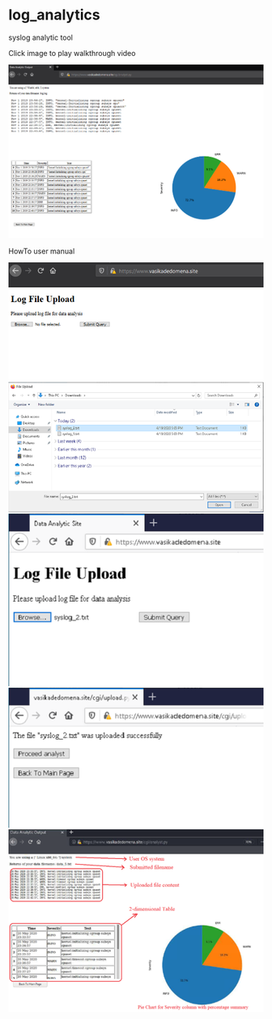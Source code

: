 # log_analytics
syslog analytic tool

Click image to play walkthrough video

[![Watch the video](https://github.com/scheehan/log_analytics/blob/master/tmp/win_ui_output.png)](https://youtu.be/WKhBria18cM)

HowTo user manual


![Image of screenshot](https://github.com/scheehan/log_analytics/blob/master/images/UI_upload.png)
![Image of screenshot](https://github.com/scheehan/log_analytics/blob/master/images/browse_file.png)
![Image of screenshot](https://github.com/scheehan/log_analytics/blob/master/images/selected_file.png)
![Image of screenshot](https://github.com/scheehan/log_analytics/blob/master/images/upload_success.png)
![Image of screenshot](https://github.com/scheehan/log_analytics/blob/master/images/linux_ui_output_exp.png)

